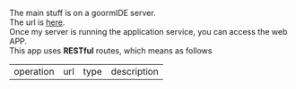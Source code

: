 The main stuff is on a goormIDE server.
<br>
The url is <a href="https://wdb-hhsoj.run-us-west2.goorm.io">here</a>.
<br>
Once my server is running the application service, you can access the web APP.
<br>
This app uses **RESTful** routes, which means as follows
<br>
<table>
      <tr>
      <td>operation</td>
      <td>url</td>
      <td>type</td>
      <td>description</td>
    </tr> 
  </table>
<div align="center>
  <table border=1>
    <tr>
      <td>operation</td>
      <td>url</td>
      <td>type</td>
      <td>description</td>
    </tr>             
    <tr>
      <td>index</td>
      <td>/campgrounds or /</td>
      <td>GET</td>
      <td>show the home page</td>
    </tr>            
    <tr>
      <td>new</td>
      <td>/campgrounds/new</td>
      <td>GET</td>
      <td>show the new page</td>
    </tr>             
    <tr>
      <td>create</td>
      <td>/campgrounds</td>
      <td>POST</td>
      <td>create a new campground and add it into the database</td>
    </tr>             
    <tr>
      <td>show</td>
      <td>/campgrounds/:id</td>
      <td>GET</td>
      <td>show a specific campground with id</td>
    </tr>             
    <tr>
      <td>edit</td>
      <td>/campgrounds/:id/edit</td>
      <td>GET</td>
      <td>show the edit page</td>
    </tr>             
    <tr>
      <td>update</td>
      <td>/campgrounds/:id</td>
      <td>PUT</td>
      <td>modify a campground in the database</td>
    </tr>             
    <tr>
      <td>delete</td>
      <td>/campgrounds/:id</td>
      <td>DELETE</td>
      <td>delete a specific campground with id</td>
    </tr>         
  </table>
</div>
